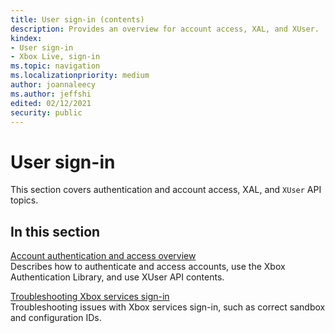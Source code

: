 ```yaml
---
title: User sign-in (contents)
description: Provides an overview for account access, XAL, and XUser.
kindex:
- User sign-in
- Xbox Live, sign-in
ms.topic: navigation
ms.localizationpriority: medium
author: joannaleecy
ms.author: jeffshi
edited: 02/12/2021
security: public
---
```


# User sign-in

This section covers authentication and account access, XAL, and `XUser` API topics.

## In this section  
  
[Account authentication and access overview](live-authentication-overview.md)  
Describes how to authenticate and access accounts, use the Xbox Authentication Library, and use XUser API contents.  
  
[Troubleshooting Xbox services sign-in](live-troubleshooting-sign-in.md)  
Troubleshooting issues with Xbox services sign-in, such as correct sandbox and configuration IDs.  
  
